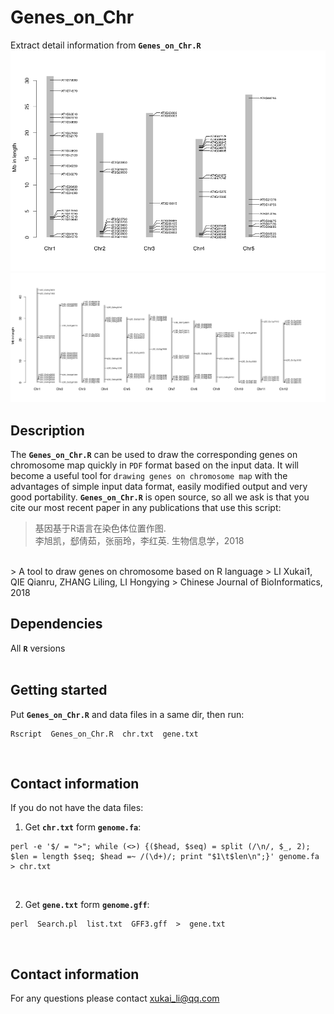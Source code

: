 # Genes_on_Chr
Extract detail information from __`Genes_on_Chr.R`__
![At](Genes_on_Chr_At.png)
![Os](Genes_on_Chr_Os.png)
## Description
The __`Genes_on_Chr.R`__ can be used to draw the corresponding genes on chromosome map quickly in `PDF` format based on the input data. It will become a useful tool for `drawing genes on chromosome map` with the advantages of simple input data format, easily modified output and very good portability. __`Genes_on_Chr.R`__ is open source, so all we ask is that you cite our most recent paper in any publications that use this script:</br>
> 基因基于R语言在染色体位置作图.</br>
> 李旭凯，郄倩茹，张丽玲，李红英.
> 生物信息学，2018
</br>
> A tool to draw genes on chromosome based on R language
> LI Xukai1, QIE Qianru, ZHANG Liling, LI Hongying
> Chinese Journal of BioInformatics, 2018
</br>

## Dependencies
All __`R`__ versions</br></br>

## Getting started
Put __`Genes_on_Chr.R`__ and data files in a same dir, then run:</br>
```
Rscript  Genes_on_Chr.R  chr.txt  gene.txt
```
</br>

## Contact information
If you do not have the data files:</br>
1. Get __`chr.txt`__ form __`genome.fa`__:</br>
```
perl -e '$/ = ">"; while (<>) {($head, $seq) = split (/\n/, $_, 2); $len = length $seq; $head =~ /(\d+)/; print "$1\t$len\n";}' genome.fa > chr.txt
```
</br>

2. Get __`gene.txt`__ form __`genome.gff`__:</br>
```
perl  Search.pl  list.txt  GFF3.gff  >  gene.txt
```
</br>

## Contact information
For any questions please contact xukai_li@qq.com</br>
